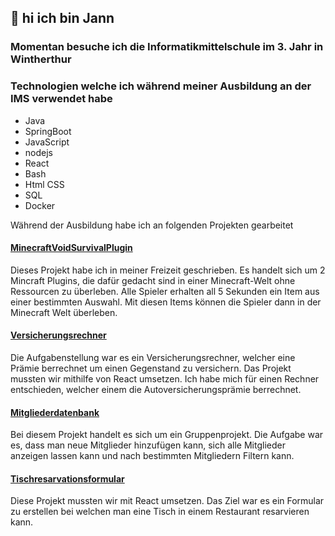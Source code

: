  ## 👋 hi ich bin Jann 

 ### Momentan besuche ich die Informatikmittelschule im 3. Jahr in Wintherthur

 ### Technologien welche ich während meiner Ausbildung an der IMS verwendet habe
 
- Java
- SpringBoot
- JavaScript
- nodejs
- React
- Bash
- Html CSS
- SQL
- Docker



Während der Ausbildung habe ich an folgenden Projekten gearbeitet

#### [MinecraftVoidSurvivalPlugin](https://github.com/userjann/MinecraftVoidSurvivalPlugin)
Dieses Projekt habe ich in meiner Freizeit geschrieben. Es handelt sich um 2 Mincraft Plugins, die dafür gedacht sind in einer Minecraft-Welt ohne Ressourcen zu überleben. Alle Spieler erhalten all 5 Sekunden ein Item aus einer bestimmten Auswahl. Mit diesen Items können die Spieler dann in der Minecraft Welt überleben.


#### [Versicherungsrechner](https://github.com/userjann/Versicherungsrechner)
Die Aufgabenstellung war es ein Versicherungsrechner, welcher eine Prämie berrechnet um einen Gegenstand zu versichern. Das Projekt mussten wir mithilfe von React umsetzen. Ich habe mich für einen Rechner entschieden, welcher einem die Autoversicherungsprämie berrechnet.


#### [Mitgliederdatenbank](https://github.com/SanielDexxer/Projekt-M426/tree/Master)
Bei diesem Projekt handelt es sich um ein Gruppenprojekt. Die Aufgabe war es, dass man neue Mitglieder hinzufügen kann, sich alle Mitglieder anzeigen lassen kann und nach bestimmten Mitgliedern Filtern kann.

#### [Tischresarvationsformular](https://github.com/userjann/restaurantresarvation)
Diese Projekt mussten wir mit React umsetzen. Das Ziel war es ein Formular zu erstellen bei welchen man eine Tisch in einem Restaurant resarvieren kann.


